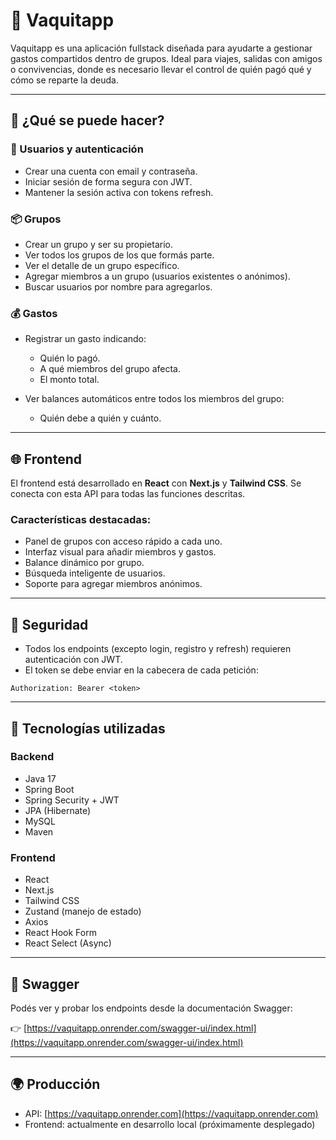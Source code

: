 # 💸 Vaquitapp

Vaquitapp es una aplicación fullstack diseñada para ayudarte a gestionar gastos compartidos dentro de grupos. Ideal para viajes, salidas con amigos o convivencias, donde es necesario llevar el control de quién pagó qué y cómo se reparte la deuda.

---

## 🌟 ¿Qué se puede hacer?

### 👥 Usuarios y autenticación

* Crear una cuenta con email y contraseña.
* Iniciar sesión de forma segura con JWT.
* Mantener la sesión activa con tokens refresh.

### 📦 Grupos

* Crear un grupo y ser su propietario.
* Ver todos los grupos de los que formás parte.
* Ver el detalle de un grupo específico.
* Agregar miembros a un grupo (usuarios existentes o anónimos).
* Buscar usuarios por nombre para agregarlos.

### 💰 Gastos

* Registrar un gasto indicando:

  * Quién lo pagó.
  * A qué miembros del grupo afecta.
  * El monto total.
* Ver balances automáticos entre todos los miembros del grupo:

  * Quién debe a quién y cuánto.

---

## 🌐 Frontend

El frontend está desarrollado en **React** con **Next.js** y **Tailwind CSS**. Se conecta con esta API para todas las funciones descritas.

### Características destacadas:

* Panel de grupos con acceso rápido a cada uno.
* Interfaz visual para añadir miembros y gastos.
* Balance dinámico por grupo.
* Búsqueda inteligente de usuarios.
* Soporte para agregar miembros anónimos.

---

## 🔐 Seguridad

* Todos los endpoints (excepto login, registro y refresh) requieren autenticación con JWT.
* El token se debe enviar en la cabecera de cada petición:

```http
Authorization: Bearer <token>
```

---

## 💠 Tecnologías utilizadas

### Backend

* Java 17
* Spring Boot
* Spring Security + JWT
* JPA (Hibernate)
* MySQL
* Maven

### Frontend

* React
* Next.js
* Tailwind CSS
* Zustand (manejo de estado)
* Axios
* React Hook Form
* React Select (Async)

---

## 📄 Swagger

Podés ver y probar los endpoints desde la documentación Swagger:

👉 [https://vaquitapp.onrender.com/swagger-ui/index.html](https://vaquitapp.onrender.com/swagger-ui/index.html)

---

## 🌍 Producción

* API: [https://vaquitapp.onrender.com](https://vaquitapp.onrender.com)
* Frontend: actualmente en desarrollo local (próximamente desplegado)

